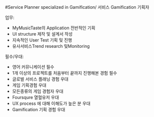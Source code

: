 #Service Planner specialized in Gamification/ 서비스 Gamification 기획자

업무:
- MyMusicTaste의 Application 전반적인 기획
- UI structure 제작 및 설계서 작성
- 지속적인 User Test 기획 및 진행
- 유사서비스Trend research 및Monitoring

필수/우대:
- 영어 커뮤니케이션 필수
- 1개 이상의 프로젝트를 처음부터 끝까지 진행해본 경험 필수
- 글로벌 서비스 플래닝 경험 우대
- 게임 기획경험 우대
- 모든종류의 게임 경험자 우대
- Foursqure 열혈유저 우대
- UX process 에 대해 이해도가 높은 분 우대
- Gamification 기획 경험 우대
